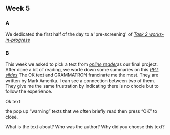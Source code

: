 ## Week 5 

### A

We dedicated the first half of the day to a 'pre-screening' of  [*Task 2 works-in-progress*](https://www.youtube.com/watch?v=V1scKvMRQx8&t=9s)


### B

This week we asked to pick a text from [*online reader*](http://digbeyond.com/readme/phplist.php?course=Code-Words)as our final project. After done a bit of reading, we worte down some summaries on this [*PPT sildes*](https://docs.google.com/presentation/d/1tF9j3J75aVpLWOs6R_vCNQty8WjL-_AfgO9TgyKLoq0/edit#slide=id.g91a5b1fc32_16_0) The OK text and GRAMMATRON francinate me the most. They are written by Mark Amerika. I can see a connection between two of them. They give me the same frustration by indicating there is no chocie but to follow the experience.

Ok text

the pop up “warning” texts that we often briefly read then press “OK” to close. 



What is the text about?
Who was the author?
Why did you choose this text?
